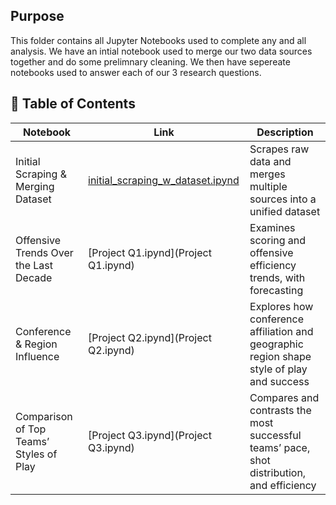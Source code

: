 ## Purpose

This folder contains all Jupyter Notebooks used to complete any and all analysis. We have an intial notebook used to merge our two data sources together and do some prelimnary cleaning. We then have sepereate notebooks used to answer each of our 3 research questions. 

## 📑 Table of Contents

| Notebook                                  | Link                                                     | Description                                                      |
|-------------------------------------------|----------------------------------------------------------|------------------------------------------------------------------|
| Initial Scraping & Merging Dataset        | [initial_scraping_w_dataset.ipynd](initial_scraping_w_dataset.ipynd) | Scrapes raw data and merges multiple sources into a unified dataset |
| Offensive Trends Over the Last Decade     | [Project Q1.ipynd](Project Q1.ipynd)                    | Examines scoring and offensive efficiency trends, with forecasting |
| Conference & Region Influence             | [Project Q2.ipynd](Project Q2.ipynd)                    | Explores how conference affiliation and geographic region shape style of play and success |
| Comparison of Top Teams’ Styles of Play   | [Project Q3.ipynd](Project Q3.ipynd)                    | Compares and contrasts the most successful teams’ pace, shot distribution, and efficiency |
